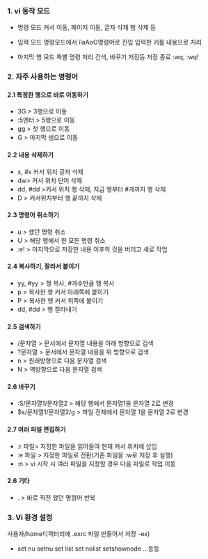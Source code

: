 ### 1. vi 동작 모드
- 명령 모드
  커서 이동, 페이지 이동, 글자 삭제 행 삭제 등
  
- 입력 모드
  명령모드에서 iIaAoO명령어로 진입
  입력한 키를 내용으로 처리

- 마지막 행 모드
  특별 명령 처리
  건색, 바꾸기 저장등
  저장 종료 :wq, :wq!
  
 ### 2. 자주 사용하는 명령어
 #### 2.1 특정한 행으로 바로 이동하기
  - 3G > 3행으로 이동
  - :5엔터 > 5행으로 이동
  - gg > 첫 행으로 이동
  - G > 마지막 생으로 이동
  
  
  #### 2.2 내용 삭제하기
  - x, #x 커서 위치 글자 삭제
  - dw> 커서 위치 단어 삭제
  - dd, #dd >커서 위치 행 삭제, 지금 행부터 #개까지 행 삭제
  - D > 커서위치부터 행 끝까지 삭제
  
  #### 2.3 명령어 취소하기
  - u > 했던 명령 취소
  - U > 해당 행에서 한 모든 명령 취소
  - :e! > 마지막으로 저장한 내용 이후의 것을 버리고 새로 작업
  
  #### 2.4 복사하기, 잘라서 붙이기
  - yy, #yy > 행 복사, #개수만큼 행 복사
  - p > 복사한 행 커서 아래쪽에 붙이기
  - P > 복사한 행 커서 위쪽에 붙이기
  - dd, #dd > 행 잘라내기
  
  #### 2.5 검색하기
  - /문자열 > 문서에서 문자열 내용을 아래 방향으로 검색
  - ?문자열 > 문서에서 문자열 내용을 위 방향으로 검색
  - n > 원래방향으로 다음 문자열 검색
  - N > 역방향으로 다음 문자열 검색
  
  #### 2.6 바꾸기
  - :S/문자열1/문자열2 > 해당 행에서 문자열1을 문자열 2로 변경
  - $s/문자열1/문자열2/g > 파일 전체에서 문자열 1을 문자열 2로 변경
  
  #### 2.7 여러 파일 편집하기
  - :r 파일> 지정한 파일을 읽어들여 현재 커서 위치에 삽입
  - :e 파일 > 지정한 파일로 전환(기존 파일을 :w로 저장 후 실행)
  - :n > vi 시작 시 여러 파일을 지정할 경우 다음 파일로 작업 이동
  
  #### 2.6 기타
  - . > 바로 직전 했던 명령어 반복
  
  ### 3. Vi 환경 설정
  사용자/home디렉터리에 .exrc 파일 만들어서 저장
  -ex)
  - set nu
  setnu
  set list
  set nolist
  setshownode
  ...등등
  
  
  
